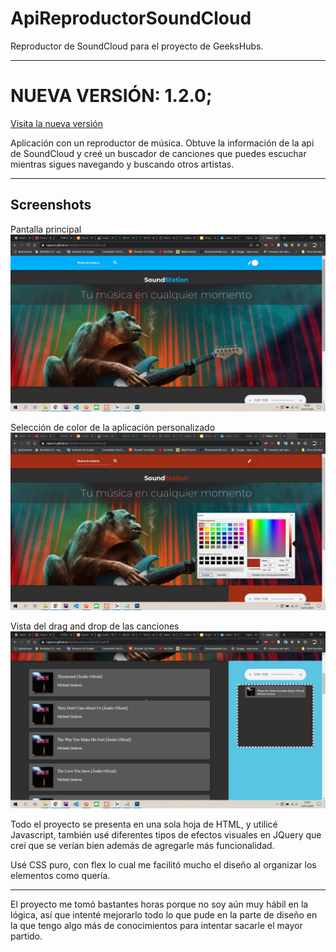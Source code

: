 # ApiReproductorSoundCloud
Reproductor de SoundCloud para el proyecto de GeeksHubs.

_________

# NUEVA VERSIÓN: 1.2.0;
[Visita la nueva versión](https://naymco.github.io/ApiReproductorSoundCloud/)

Aplicación con un reproductor de música. Obtuve la información de la api de SoundCloud y creé un buscador de canciones
que puedes escuchar mientras sigues navegando y buscando otros artistas. 

________

## Screenshots
Pantalla principal
![](img/soundCloud_principal.jpg)

Selección de color de la aplicación personalizado
![](img/soundCloud_seleccion_color.jpg)

Vista del drag and drop de las canciones
![](img/soundCloud_vista_drag_and_drop.jpg)

Todo el proyecto se presenta en una sola hoja de HTML, y utilicé Javascript, también usé diferentes tipos de efectos
visuales en JQuery que creí que se verían bien además de agregarle más funcionalidad.

Usé CSS puro, con flex lo cual me facilitó mucho el diseño al organizar los elementos como quería.

_______

El proyecto me tomó bastantes horas porque no soy aún muy hábil en la lógica, así que intenté mejorarlo todo lo que pude 
en la parte de diseño en la que tengo algo más de conocimientos para intentar sacarle el mayor partido.
